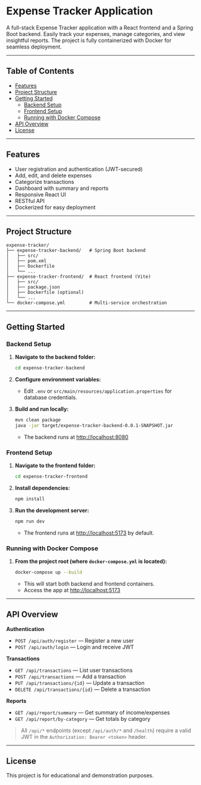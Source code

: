 # Expense Tracker Application

A full-stack Expense Tracker application with a React frontend and a Spring Boot backend. Easily track your expenses, manage categories, and view insightful reports. The project is fully containerized with Docker for seamless deployment.

---

## Table of Contents

- [Features](#features)
- [Project Structure](#project-structure)
- [Getting Started](#getting-started)
  - [Backend Setup](#backend-setup)
  - [Frontend Setup](#frontend-setup)
  - [Running with Docker Compose](#running-with-docker-compose)
- [API Overview](#api-overview)
- [License](#license)

---

## Features

- User registration and authentication (JWT-secured)
- Add, edit, and delete expenses
- Categorize transactions
- Dashboard with summary and reports
- Responsive React UI
- RESTful API
- Dockerized for easy deployment

---

## Project Structure

```
expense-tracker/
├── expense-tracker-backend/   # Spring Boot backend
│   ├── src/
│   ├── pom.xml
│   ├── Dockerfile
│   └── ...
├── expense-tracker-frontend/  # React frontend (Vite)
│   ├── src/
│   ├── package.json
│   ├── Dockerfile (optional)
│   └── ...
└── docker-compose.yml         # Multi-service orchestration
```

---

## Getting Started

### Backend Setup

1. **Navigate to the backend folder:**
   ```sh
   cd expense-tracker-backend
   ```

2. **Configure environment variables:**
   - Edit `.env` or `src/main/resources/application.properties` for database credentials.

3. **Build and run locally:**
   ```sh
   mvn clean package
   java -jar target/expense-tracker-backend-0.0.1-SNAPSHOT.jar
   ```
   - The backend runs at [http://localhost:8080](http://localhost:8080)

### Frontend Setup

1. **Navigate to the frontend folder:**
   ```sh
   cd expense-tracker-frontend
   ```

2. **Install dependencies:**
   ```sh
   npm install
   ```

3. **Run the development server:**
   ```sh
   npm run dev
   ```
   - The frontend runs at [http://localhost:5173](http://localhost:5173) by default.

### Running with Docker Compose

1. **From the project root (where `docker-compose.yml` is located):**
   ```sh
   docker-compose up --build
   ```
   - This will start both backend and frontend containers.
   - Access the app at [http://localhost:5173](http://localhost:5173)

---

## API Overview

**Authentication**
- `POST /api/auth/register` — Register a new user
- `POST /api/auth/login` — Login and receive JWT

**Transactions**
- `GET /api/transactions` — List user transactions
- `POST /api/transactions` — Add a transaction
- `PUT /api/transactions/{id}` — Update a transaction
- `DELETE /api/transactions/{id}` — Delete a transaction

**Reports**
- `GET /api/report/summary` — Get summary of income/expenses
- `GET /api/report/by-category` — Get totals by category

> All `/api/*` endpoints (except `/api/auth/*` and `/health`) require a valid JWT in the `Authorization: Bearer <token>` header.

---

## License

This project is for educational and demonstration purposes.